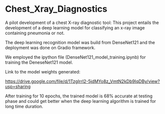 # Chest_Xray_Diagnostics

A pilot development of a chest X-ray diagnostic tool: This project entails the development  of a deep learning model 
for classifying an x-ray image containing pneumonia or not. 

The deep learning recognition model was build from DenseNet121 and the deployment was done on Gradio framework. 

We employed the ipython file (DenseNet121_model_training.ipynb) for training the DeneseNet121 model.

Link to the model weights generated:

https://drive.google.com/file/d/1TzgIrrI2-5jdMYo8z_VmtN2kDb9IqDBy/view?usp=sharing 

After training for 10 epochs, the trained model is 68% accurate at testing phase and could get better when the deep learning algorithm 
is trained for long time duration.



